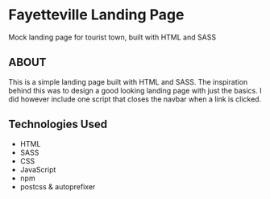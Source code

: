 # Fayetteville Landing Page

Mock landing page for tourist town, built with HTML and SASS

## ABOUT

This is a simple landing page built with HTML and SASS. The inspiration behind this was to design a good looking landing page with just the basics.  I did however include one script that closes the navbar when a link is clicked.  

## Technologies Used

* HTML
* SASS
* CSS
* JavaScript
* npm
* postcss & autoprefixer

